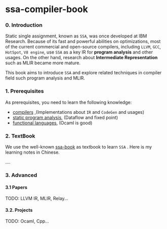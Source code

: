 # ssa-compiler-book

### 0. Introduction

Static single assignment, known as `SSA`, was once developed at IBM Research. Because of its fast and powerful abilities on optimizations, most of the current commercial and open-source compilers, including `LLVM`, `GCC`, `HotSpot`, `V8 engine`, use `SSA` as a key IR for **program analysis** and other usages. On the other hand, research about **Intermediate Representation** such as MLIR became more mature.    

This book aims to introduce `SSA` and explore related techniques in compiler field such program analysis and MLIR.

### 1. Prerequisites

As prerequisites, you need to learn the following knowledge:

* [compilers](doc/compilers.md) ,(Implementations about `IR` and `CodeGen` and usages)
* [static program analysis](doc/analysis.md), (Dataflow and fixed point) 
* [functional languages](doc/funclang.md), (Ocaml is good)



### 2. TextBook

We use the well-known [ssa-book](https://pfalcon.github.io/ssabook/latest/book-full.pdf) as textbook to learn `SSA` . Here is my learning notes in Chinese.

....



### 3. Advanced

#### 3.1 Papers

TODO: LLVM IR, MLIR, Relay...

#### 3.2. Projects

TODO: Ocaml, Cpp...
